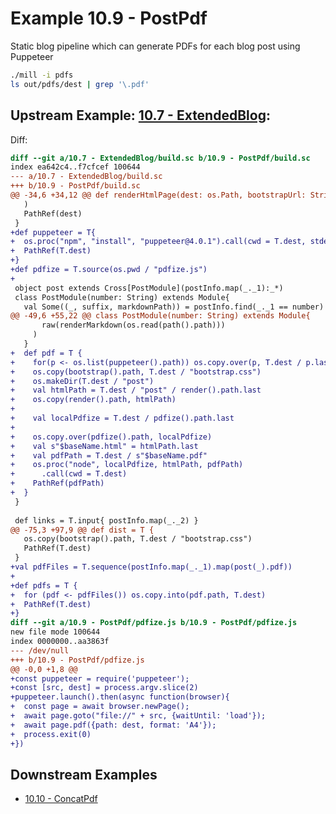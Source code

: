 # Example 10.9 - PostPdf
Static blog pipeline which can generate PDFs for each blog post using Puppeteer

```bash
./mill -i pdfs
ls out/pdfs/dest | grep '\.pdf'
```


## Upstream Example: [10.7 - ExtendedBlog](https://github.com/handsonscala/handsonscala/tree/v1/examples/10.7%20-%20ExtendedBlog):
Diff:
```diff
diff --git a/10.7 - ExtendedBlog/build.sc b/10.9 - PostPdf/build.sc
index ea642c4..f7cfcef 100644
--- a/10.7 - ExtendedBlog/build.sc	
+++ b/10.9 - PostPdf/build.sc	
@@ -34,6 +34,12 @@ def renderHtmlPage(dest: os.Path, bootstrapUrl: String, contents: Frag*) = {
   )
   PathRef(dest)
 }
+def puppeteer = T{
+  os.proc("npm", "install", "puppeteer@4.0.1").call(cwd = T.dest, stderr = os.Pipe)
+  PathRef(T.dest)
+}
+def pdfize = T.source(os.pwd / "pdfize.js")
+
 object post extends Cross[PostModule](postInfo.map(_._1):_*)
 class PostModule(number: String) extends Module{
   val Some((_, suffix, markdownPath)) = postInfo.find(_._1 == number)
@@ -49,6 +55,22 @@ class PostModule(number: String) extends Module{
       raw(renderMarkdown(os.read(path().path)))
     )
   }
+  def pdf = T {
+    for(p <- os.list(puppeteer().path)) os.copy.over(p, T.dest / p.last)
+    os.copy(bootstrap().path, T.dest / "bootstrap.css")
+    os.makeDir(T.dest / "post")
+    val htmlPath = T.dest / "post" / render().path.last
+    os.copy(render().path, htmlPath)
+
+    val localPdfize = T.dest / pdfize().path.last
+
+    os.copy.over(pdfize().path, localPdfize)
+    val s"$baseName.html" = htmlPath.last
+    val pdfPath = T.dest / s"$baseName.pdf"
+    os.proc("node", localPdfize, htmlPath, pdfPath)
+      .call(cwd = T.dest)
+    PathRef(pdfPath)
+  }
 }
 
 def links = T.input{ postInfo.map(_._2) }
@@ -75,3 +97,9 @@ def dist = T {
   os.copy(bootstrap().path, T.dest / "bootstrap.css")
   PathRef(T.dest)
 }
+val pdfFiles = T.sequence(postInfo.map(_._1).map(post(_).pdf))
+
+def pdfs = T {
+  for (pdf <- pdfFiles()) os.copy.into(pdf.path, T.dest)
+  PathRef(T.dest)
+}
diff --git a/10.9 - PostPdf/pdfize.js b/10.9 - PostPdf/pdfize.js
new file mode 100644
index 0000000..aa3863f
--- /dev/null
+++ b/10.9 - PostPdf/pdfize.js	
@@ -0,0 +1,8 @@
+const puppeteer = require('puppeteer');
+const [src, dest] = process.argv.slice(2)
+puppeteer.launch().then(async function(browser){
+  const page = await browser.newPage();
+  await page.goto("file://" + src, {waitUntil: 'load'});
+  await page.pdf({path: dest, format: 'A4'});
+  process.exit(0)
+})
```
## Downstream Examples

- [10.10 - ConcatPdf](https://github.com/handsonscala/handsonscala/tree/v1/examples/10.10%20-%20ConcatPdf)